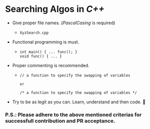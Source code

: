 # Searching Algos in _C++_
- Give proper file names. (_PascalCasing_ is required)
    - ```
      XyzSearch.cpp
      ```

- Functional programming is must.
    - ```
      int main() { ... func(); }
      void func() { ... }
      ```

- Proper commenting is recommended.
    - ```
      // a function to specify the swapping of variables
      
      or

      /* a function to specify the swapping of variables */
      ```

- Try to be as legit as you can. Learn, understand and then code. 🙏

### P.S.: Please adhere to the above mentioned criterias for successfull contribution and PR acceptance.
